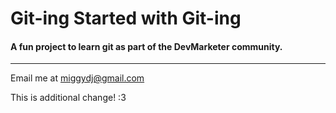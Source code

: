 # Git-ing Started with Git-ing

#### A fun project to learn git as part of the **DevMarketer** community.

---

Email me at [miggydj@gmail.com](Mailto:miggydj@gmail.com)

This is additional change! :3
